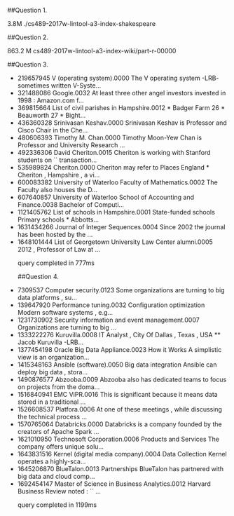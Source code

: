 ##Question 1.

3.8M	./cs489-2017w-lintool-a3-index-shakespeare


##Question 2.


863.2 M  cs489-2017w-lintool-a3-index-wiki/part-r-00000


##Question 3.

<ul>

<li>219657945	V (operating system).0000	The V operating system -LRB- sometimes written V-Syste...
<li>321488086	Google.0032	At least three other angel investors invested in 1998 : Amazon.com f...
<li>369815664	List of civil parishes in Hampshire.0012	* Badger Farm 26 * Beauworth 27 * Bight...
<li>436360328	Srinivasan Keshav.0000	Srinivasan Keshav is Professor and Cisco Chair in the Che...
<li>480606393	Timothy M. Chan.0000	Timothy Moon-Yew Chan is Professor and University Research ...
<li>492336306	David Cheriton.0015	Cheriton is working with Stanford students on `` transaction...
<li>535989824	Cheriton.0000	Cheriton may refer to Places England * Cheriton , Hampshire , a vi...
<li>600083382	University of Waterloo Faculty of Mathematics.0002	The Faculty also houses the D...
<li>607640857	University of Waterloo School of Accounting and Finance.0038	Bachelor of Computi...
<li>1121405762	List of schools in Hampshire.0001	State-funded schools Primary schools * Abbotts...
<li>1631434266	Journal of Integer Sequences.0004	Since 2002 the journal has been hosted by the ...
<li>1648101444	List of Georgetown University Law Center alumni.0005	2012 , Professor of Law at ...

query completed in 777ms


##Question 4.

<li>7309537	Computer security.0123	Some organizations are turning to big data platforms , su...
<li>139647920	Performance tuning.0032	Configuration optimization Modern software systems , e.g...
<li>1231730902	Security information and event management.0007	Organizations are turning to big ...
<li>1333222276	Kuruvilla.0008	IT Analyst , City Of Dallas , Texas , USA ** Jacob Kuruvilla -LRB...
<li>1377454198	Oracle Big Data Appliance.0023	How it Works A simplistic view is an organization...
<li>1415348163	Ansible (software).0050	Big data integration Ansible can deploy big data , stora...
<li>1490876577	Abzooba.0009	Abzooba also has dedicated teams to focus on projects from the doma...
<li>1516840941	EMC ViPR.0016	This is significant because it means data stored in a traditional ...
<li>1526608537	Platfora.0006	At one of these meetings , while discussing the technical process ...
<li>1570765064	Databricks.0000	Databricks is a company founded by the creators of Apache Spark ...
<li>1621010950	Technosoft Corporation.0006	Products and Services The company offers unique solu...
<li>1643831516	Kernel (digital media company).0004	Data Collection Kernel operates a highly-sca...
<li>1645206870	BlueTalon.0013	Partnerships BlueTalon has partnered with big data and cloud comp...
<li>1692454147	Master of Science in Business Analytics.0012	Harvard Business Review noted : `` ...

query completed in 1199ms